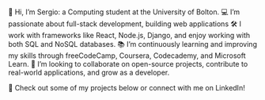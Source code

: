 👋 Hi, I’m Sergio: a Computing student at the University of Bolton.
💻 I’m passionate about full-stack development, building web applications
🛠️ I work with frameworks like React, Node.js, Django, and enjoy working with both SQL and NoSQL databases.
📚 I’m continuously learning and improving my skills through freeCodeCamp, Coursera, Codecademy, and Microsoft Learn.
🚀 I’m looking to collaborate on open-source projects, contribute to real-world applications, and grow as a developer.

🔗 Check out some of my projects below or connect with me on LinkedIn!
